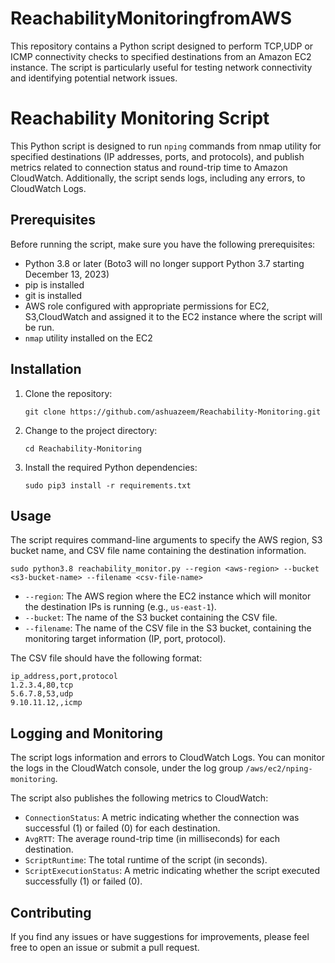 # ReachabilityMonitoringfromAWS
This repository contains a Python script designed to perform TCP,UDP or ICMP connectivity checks to specified destinations from an Amazon EC2 instance. The script is particularly useful for testing network connectivity and identifying potential network issues.

# Reachability Monitoring Script

This Python script is designed to run `nping` commands from nmap utility for specified destinations (IP addresses, ports, and protocols), and publish metrics related to connection status and round-trip time to Amazon CloudWatch. Additionally, the script sends logs, including any errors, to CloudWatch Logs.

## Prerequisites

Before running the script, make sure you have the following prerequisites:

- Python 3.8 or later (Boto3 will no longer support Python 3.7 starting December 13, 2023)
- pip is installed
- git is installed
- AWS role configured with appropriate permissions for EC2, S3,CloudWatch and assigned it to the EC2 instance where the script will be run.
- `nmap` utility installed on the EC2

## Installation

1. Clone the repository:

   ```
   git clone https://github.com/ashuazeem/Reachability-Monitoring.git
   ```

2. Change to the project directory:

   ```
   cd Reachability-Monitoring
   ```

3. Install the required Python dependencies:

   ```
   sudo pip3 install -r requirements.txt
   ```

## Usage

The script requires command-line arguments to specify the AWS region, S3 bucket name, and CSV file name containing the destination information.

```
sudo python3.8 reachability_monitor.py --region <aws-region> --bucket <s3-bucket-name> --filename <csv-file-name>
```

- `--region`: The AWS region where the EC2 instance which will monitor the destination IPs is running (e.g., `us-east-1`).
- `--bucket`: The name of the S3 bucket containing the CSV file.
- `--filename`: The name of the CSV file in the S3 bucket, containing the monitoring target information (IP, port, protocol).

The CSV file should have the following format:

```
ip_address,port,protocol
1.2.3.4,80,tcp
5.6.7.8,53,udp
9.10.11.12,,icmp
```

## Logging and Monitoring

The script logs information and errors to CloudWatch Logs. You can monitor the logs in the CloudWatch console, under the log group `/aws/ec2/nping-monitoring`.

The script also publishes the following metrics to CloudWatch:

- `ConnectionStatus`: A metric indicating whether the connection was successful (1) or failed (0) for each destination.
- `AvgRTT`: The average round-trip time (in milliseconds) for each destination.
- `ScriptRuntime`: The total runtime of the script (in seconds).
- `ScriptExecutionStatus`: A metric indicating whether the script executed successfully (1) or failed (0).

## Contributing

If you find any issues or have suggestions for improvements, please feel free to open an issue or submit a pull request.

